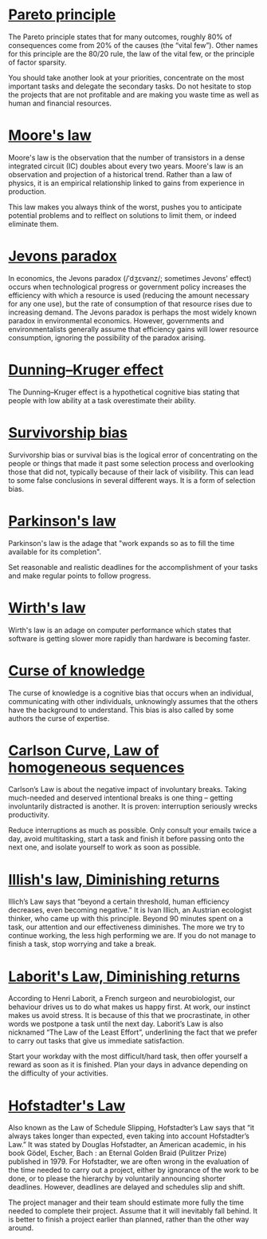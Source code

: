 # [Pareto principle](https://en.wikipedia.org/wiki/Pareto_principle)
The Pareto principle states that for many outcomes, roughly 80% of consequences come from 20% of the causes (the “vital few”). Other names for this principle are the 80/20 rule, the law of the vital few, or the principle of factor sparsity.

You should take another look at your priorities, concentrate on the most important tasks and delegate the secondary tasks. Do not hesitate to stop the projects that are not profitable and are making you waste time as well as human and financial resources.

# [Moore's law](https://en.wikipedia.org/wiki/Moore%27s_law)
Moore's law is the observation that the number of transistors in a dense integrated circuit (IC) doubles about every two years. Moore's law is an observation and projection of a historical trend. Rather than a law of physics, it is an empirical relationship linked to gains from experience in production.

This law makes you always think of the worst, pushes you to anticipate potential problems and to relflect on solutions to limit them, or indeed eliminate them.

# [Jevons paradox](https://en.wikipedia.org/wiki/Jevons_paradox)
In economics, the Jevons paradox (/ˈdʒɛvənz/; sometimes Jevons' effect) occurs when technological progress or government policy increases the efficiency with which a resource is used (reducing the amount necessary for any one use), but the rate of consumption of that resource rises due to increasing demand. The Jevons paradox is perhaps the most widely known paradox in environmental economics. However, governments and environmentalists generally assume that efficiency gains will lower resource consumption, ignoring the possibility of the paradox arising.

# [Dunning–Kruger effect](https://en.wikipedia.org/wiki/Dunning%E2%80%93Kruger_effect)
The Dunning–Kruger effect is a hypothetical cognitive bias stating that people with low ability at a task overestimate their ability.

# [Survivorship bias](https://en.wikipedia.org/wiki/Survivorship_bias)
Survivorship bias or survival bias is the logical error of concentrating on the people or things that made it past some selection process and overlooking those that did not, typically because of their lack of visibility. This can lead to some false conclusions in several different ways. It is a form of selection bias.

# [Parkinson's law](https://en.wikipedia.org/wiki/Parkinson%27s_law)
Parkinson's law is the adage that "work expands so as to fill the time available for its completion".

Set reasonable and realistic deadlines for the accomplishment of your tasks and make regular points to follow progress.

# [Wirth's law](https://en.wikipedia.org/wiki/Wirth%27s_law)
Wirth's law is an adage on computer performance which states that software is getting slower more rapidly than hardware is becoming faster.

# [Curse of knowledge](https://en.wikipedia.org/wiki/Curse_of_knowledge)
The curse of knowledge is a cognitive bias that occurs when an individual, communicating with other individuals, unknowingly assumes that the others have the background to understand. This bias is also called by some authors the curse of expertise.

# [Carlson Curve, Law of homogeneous sequences](https://en.wikipedia.org/wiki/Sune_Carlson)
Carlson’s Law is about the negative impact of involuntary breaks. Taking much-needed and deserved intentional breaks is one thing – getting involuntarily distracted is another. It is proven: interruption seriously wrecks productivity.

Reduce interruptions as much as possible. Only consult your emails twice a day, avoid multitasking, start a task and finish it before passing onto the next one, and isolate yourself to work as soon as possible.

# [Illish's law, Diminishing returns](https://en.wikipedia.org/wiki/Diminishing_returns)
Illich’s Law says that “beyond a certain threshold, human efficiency decreases, even becoming negative.” It is Ivan Illich, an Austrian ecologist thinker, who came up with this principle.
Beyond 90 minutes spent on a task, our attention and our effectiveness diminishes. The more we try to continue working, the less high performing we are. If you do not manage to finish a task, stop worrying and take a break.

# [Laborit's Law, Diminishing returns](https://en.wikipedia.org/wiki/Henri_Laborit)
According to Henri Laborit, a French surgeon and neurobiologist, our behaviour drives us to do what makes us happy first. At work, our instinct makes us avoid stress. It is because of this that we procrastinate, in other words we postpone a task until the next day. Laborit’s Law is also nicknamed “The Law of the Least Effort”, underlining the fact that we prefer to carry out tasks that give us immediate satisfaction.

Start your workday with the most difficult/hard task, then offer yourself a reward as soon as it is finished. Plan your days in advance depending on the difficulty of your activities.

# [Hofstadter's Law](https://en.wikipedia.org/wiki/Hofstadter%27s_law)
Also known as the Law of Schedule Slipping, Hofstadter’s Law says that “it always takes longer than expected, even taking into account Hofstadter’s Law.” It was stated by Douglas Hofstadter, an American academic, in his book Gödel, Escher, Bach : an Eternal Golden Braid (Pulitzer Prize) published in 1979.
For Hofstadter, we are often wrong in the evaluation of the time needed to carry out a project, either by ignorance of the work to be done, or to please the hierarchy by voluntarily announcing shorter deadlines. However, deadlines are delayed and schedules slip and shift.

The project manager and their team should estimate more fully the time needed to complete their project. Assume that it will inevitably fall behind. It is better to finish a project earlier than planned, rather than the other way around.

